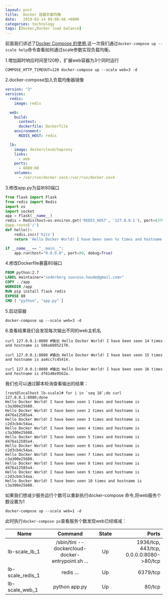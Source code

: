 ```yaml
---
layout: post
title:  Docker 容器负载均衡
date:   2019-02-14 09:08:48 +0800
categories: technology
tags: [Docker,Docker load balance]
---
```

前面我们讲述了[Docker Compose 的使用](https://zuohd.github.io/technology/2019/01/30/docker-compose-using.html),这一次我们通过`docker-compose up --scale help`命令查看如何通过scale参数实现负载均衡。

1.增加超时响应时间至120秒，扩展web容器为3个同时运行

``` shell
COMPOSE_HTTP_TIMEOUT=120 docker-compose up --scale web=3 -d

```

2.docker-compose加入负载均衡器镜像

``` docker-compose.yml
version: "3"
services:
  redis:
    image: redis

  web:
    build:
      context: .
      dockerfile: Dockerfile
    environment:
      REDIS_HOST: redis

  lb:
    image: dockercloud/haproxy
    links:
      - web
    ports:
      - 8080:80
    volumes:
      - /var/run/docker.sock:/var/run/docker.sock

```

3.修改app.py为监听80端口

``` python
from flask import Flask
from redis import Redis
import os
import socket
app = Flask(__name__)
redis = Redis(host=os.environ.get('REDIS_HOST', '127.0.0.1'), port=6379)
@app.route('/')
def hello():
    redis.incr('hits')
    return 'Hello Docker World! I have been seen %s times and hostname is %s.\n' % (redis.get('hits'),socket.gethostname())

if __name__ == "__main__":
    app.run(host="0.0.0.0", port=80, debug=True)

```

4.修改Dockerfile暴露80端口

``` Dockerfile
FROM python:2.7
LABEL maintainer="soderberg zuo<zuo.houde@gmail.com>"
COPY . /app
WORKDIR /app
RUN pip install flask redis
EXPOSE 80
CMD [ "python", "app.py" ]

```

5.启动容器

``` shell
docker-compose up --scale web=3 -d
```

6.查看结果我们会发现每次输出不同的web主机名

``` shell
curl 127.0.0.1:8080 #输出 Hello Docker World! I have been seen 14 times and hostname is 586a60052170.

curl 127.0.0.1:8080 #输出 Hello Docker World! I have been seen 15 times and hostname is aa4cc7c45414.

curl 127.0.0.1:8080 #输出 Hello Docker World! I have been seen 16 times and hostname is df8148e9562a.

```

我们也可以通过脚本轮询查看输出的结果：

```shell
[root@localhost lb-scale]# for i in `seq 10`;do curl 127.0.0.1:8080;done
Hello Docker World! I have been seen 1 times and hostname is c3a300e25680.
Hello Docker World! I have been seen 2 times and hostname is d476a12585a4.
Hello Docker World! I have been seen 3 times and hostname is c2d3cb4c54aa.
Hello Docker World! I have been seen 4 times and hostname is c3a300e25680.
Hello Docker World! I have been seen 5 times and hostname is d476a12585a4.
Hello Docker World! I have been seen 6 times and hostname is c2d3cb4c54aa.
Hello Docker World! I have been seen 7 times and hostname is c3a300e25680.
Hello Docker World! I have been seen 8 times and hostname is d476a12585a4.
Hello Docker World! I have been seen 9 times and hostname is c2d3cb4c54aa.
Hello Docker World! I have been seen 10 times and hostname is c3a300e25680.
```

如果我们想减少服务运行个数可以重新执行docker-compose 命令,将web服务个数设置为1

``` shell
docker-compose up --scale web=1 -d
```

 此时执行`docker-compose ps`查看服务个数发现web已经缩减：

|Name|Command|State|Ports|
|-|:-:|:-:|-:|
|lb-scale_lb_1| /sbin/tini --dockercloud-docker-entrypoint.sh ... |Up| 1936/tcp, 443/tcp, 0.0.0.0:8080->80/tcp|
|lb-scale_redis_1|redis ... |Up|6379/tcp|
|lb-scale_web_1|python app.py|Up|80/tcp|
